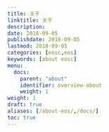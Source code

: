 ```yaml
---
title: 关于
linktitle: 关于
description:
date: 2018-09-05
publishdate: 2018-09-05
lastmod: 2018-09-05
categories: [eosc,eos]
keywords: [about eosc]
menu:
  docs:
    parent: "about"
    identifier: overview-about
    weight: 1
weight: 1
draft: true
aliases: [/about-eos/,/docs/]
toc: true
---
```

